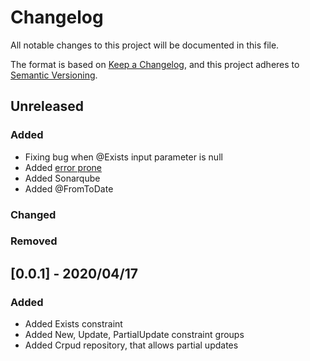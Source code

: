 # Changelog
All notable changes to this project will be documented in this file.

The format is based on [Keep a Changelog](https://keepachangelog.com/en/1.0.0/),
and this project adheres to [Semantic Versioning](https://semver.org/spec/v2.0.0.html).

## Unreleased

### Added

- Fixing bug when @Exists input parameter is null
- Added [error prone](https://errorprone.info/)
- Added Sonarqube
- Added @FromToDate

### Changed

### Removed

## [0.0.1] - 2020/04/17

### Added

- Added Exists constraint
- Added New, Update, PartialUpdate constraint groups
- Added Crpud repository, that allows partial updates
